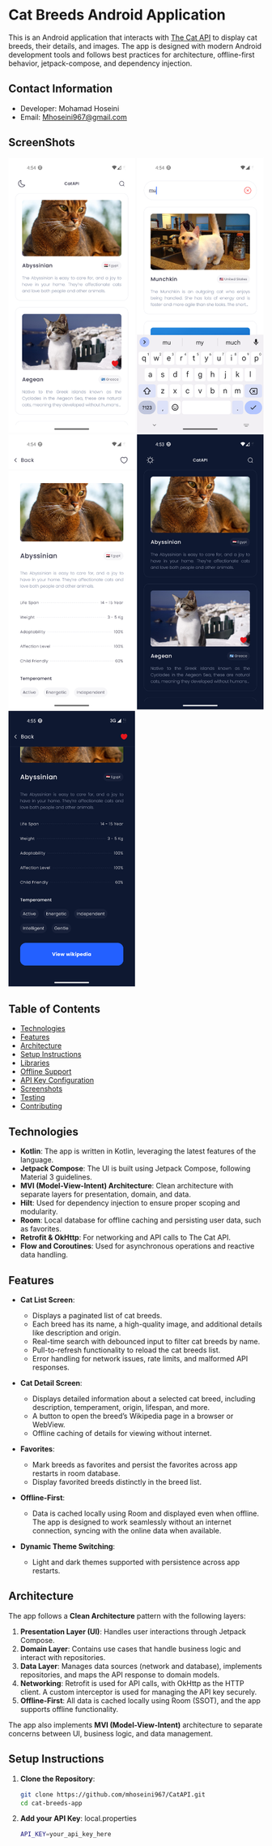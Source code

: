 # Cat Breeds Android Application

This is an Android application that interacts with [The Cat API](https://thecatapi.com/) to display cat breeds, their details, and images. The app is designed with modern Android development tools and follows best practices for architecture, offline-first behavior, jetpack-compose, and dependency injection.

## Contact Information
- Developer: Mohamad Hoseini
- Email: Mhoseini967@gmail.com


## ScreenShots

<img alt="dark list" src="./screenshot/Screenshot_1746624252.png" width="250"/>
<img alt="dark list" src="./screenshot/Screenshot_1746624281.png" width="250"/>
<img alt="dark list" src="./screenshot/Screenshot_1746624288.png" width="250"/>

<img alt="dark list" src="./screenshot/Screenshot_1746624233.png" width="250"/>
<img alt="dark list" src="./screenshot/Screenshot_1746624331.png" width="250"/>


## Table of Contents
- [Technologies](#technologies)
- [Features](#features)
- [Architecture](#architecture)
- [Setup Instructions](#setup-instructions)
- [Libraries](#libraries)
- [Offline Support](#offline-support)
- [API Key Configuration](#api-key-configuration)
- [Screenshots](#screenshots)
- [Testing](#testing)
- [Contributing](#contributing)

## Technologies

- **Kotlin**: The app is written in Kotlin, leveraging the latest features of the language.
- **Jetpack Compose**: The UI is built using Jetpack Compose, following Material 3 guidelines.
- **MVI (Model-View-Intent) Architecture**: Clean architecture with separate layers for presentation, domain, and data.
- **Hilt**: Used for dependency injection to ensure proper scoping and modularity.
- **Room**: Local database for offline caching and persisting user data, such as favorites.
- **Retrofit & OkHttp**: For networking and API calls to The Cat API.
- **Flow and Coroutines**: Used for asynchronous operations and reactive data handling.

## Features

- **Cat List Screen**:
    - Displays a paginated list of cat breeds.
    - Each breed has its name, a high-quality image, and additional details like description  and origin.
    - Real-time search with debounced input to filter cat breeds by name.
    - Pull-to-refresh functionality to reload the cat breeds list.
    - Error handling for network issues, rate limits, and malformed API responses.

- **Cat Detail Screen**:
    - Displays detailed information about a selected cat breed, including description, temperament, origin, lifespan, and more.
    - A button to open the breed’s Wikipedia page in a browser or WebView.
    - Offline caching of details for viewing without internet.

- **Favorites**:
    - Mark breeds as favorites and persist the favorites across app restarts in room database.
    - Display favorited breeds distinctly in the breed list.

- **Offline-First**:
    - Data is cached locally using Room and displayed even when offline. The app is designed to work seamlessly without an internet connection, syncing with the online data when available.

- **Dynamic Theme Switching**:
    - Light and dark themes supported with persistence across app restarts.

## Architecture

The app follows a **Clean Architecture** pattern with the following layers:

1. **Presentation Layer (UI)**: Handles user interactions through Jetpack Compose.
2. **Domain Layer**: Contains use cases that handle business logic and interact with repositories.
3. **Data Layer**: Manages data sources (network and database), implements repositories, and maps the API response to domain models.
4. **Networking**: Retrofit is used for API calls, with OkHttp as the HTTP client. A custom interceptor is used for managing the API key securely.
5. **Offline-First**: All data is cached locally using Room (SSOT), and the app supports offline functionality.

The app also implements **MVI (Model-View-Intent)** architecture to separate concerns between UI, business logic, and data management.

## Setup Instructions

1. **Clone the Repository**:
   ```bash
   git clone https://github.com/mhoseini967/CatAPI.git
   cd cat-breeds-app

2. **Add your API Key**:
local.properties
   ```bash
   API_KEY=your_api_key_here



